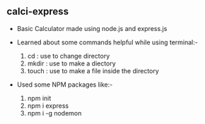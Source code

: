 ## calci-express
- Basic Calculator made using node.js and express.js

- Learned about some commands helpful while using terminal:-
  1. cd : use to change directory
  2. mkdir : use to make a diectory
  3. touch : use to make a file inside the directory
 
 - Used some NPM packages like:-
   1. npm init  
   2. npm i express
   3. npm i -g nodemon
 
